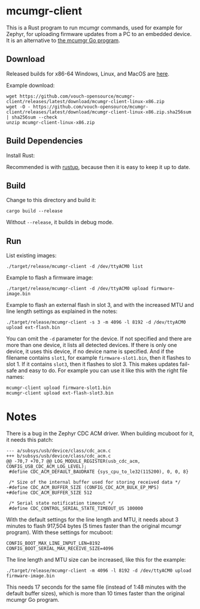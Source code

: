 # mcumgr-client

This is a Rust program to run mcumgr commands, used for example for Zephyr, for uploading firmware updates from a PC to an embedded device. It is an alternative to [the mcumgr Go program](https://github.com/apache/mynewt-mcumgr-cli).

## Download

Released builds for x86-64 Windows, Linux, and MacOS are [here](https://github.com/vouch-opensource/mcumgr-client/releases).

Example download:
```
wget https://github.com/vouch-opensource/mcumgr-client/releases/latest/download/mcumgr-client-linux-x86.zip
wget -O - https://github.com/vouch-opensource/mcumgr-client/releases/latest/download/mcumgr-client-linux-x86.zip.sha256sum | sha256sum --check
unzip mcumgr-client-linux-x86.zip
```

## Build Dependencies

Install Rust:

Recommended is with [rustup](https://www.rust-lang.org/tools/install), because then it is easy to keep it up to date.

## Build
Change to this directory and build it:
```
cargo build --release
```
Without `--release`, it builds in debug mode.

## Run
List existing images:
```
./target/release/mcumgr-client -d /dev/ttyACM0 list
```

Example to flash a firmware image:
```
./target/release/mcumgr-client -d /dev/ttyACM0 upload firmware-image.bin 
```

Example to flash an external flash in slot 3, and with the increased MTU and line length settings as explained in the notes:
```
./target/release/mcumgr-client -s 3 -m 4096 -l 8192 -d /dev/ttyACM0 upload ext-flash.bin 
```

You can omit the `-d` parameter for the device. If not specified and there are more than one device, it lists all detected devices. If there is only one device, it uses this device, if no device name is specified. And if the filename contains `slot1`, for example `firmware-slot1.bin`, then it flashes to slot 1. If it contains `slot3`, then it flashes to slot 3. This makes updates fail-safe and easy to do. For example you can use it like this with the right file names:
```
mcumgr-client upload firmware-slot1.bin
mcumgr-client upload ext-flash-slot3.bin
```

# Notes
There is a bug in the Zephyr CDC ACM driver. When building mcuboot for it, it needs this patch:

```
--- a/subsys/usb/device/class/cdc_acm.c
+++ b/subsys/usb/device/class/cdc_acm.c
@@ -70,7 +70,7 @@ LOG_MODULE_REGISTER(usb_cdc_acm, CONFIG_USB_CDC_ACM_LOG_LEVEL);
 #define CDC_ACM_DEFAULT_BAUDRATE {sys_cpu_to_le32(115200), 0, 0, 8}
 
 /* Size of the internal buffer used for storing received data */
-#define CDC_ACM_BUFFER_SIZE (CONFIG_CDC_ACM_BULK_EP_MPS)
+#define CDC_ACM_BUFFER_SIZE 512
 
 /* Serial state notification timeout */
 #define CDC_CONTROL_SERIAL_STATE_TIMEOUT_US 100000
```

With the default settings for the line length and MTU, it needs about 3 minutes to flash 917,504 bytes (5 times faster than the original mcumgr program). With these settings for mcuboot:

```
CONFIG_BOOT_MAX_LINE_INPUT_LEN=8192
CONFIG_BOOT_SERIAL_MAX_RECEIVE_SIZE=4096
```

The line length and MTU size can be increased, like this for the example:

```
./target/release/mcumgr-client -m 4096 -l 8192 -d /dev/ttyACM0 upload firmware-image.bin 
```

This needs 17 seconds for the same file (instead of 1:48 minutes with the default buffer sizes), which is more than 10 times faster than the original mcumgr Go program.
